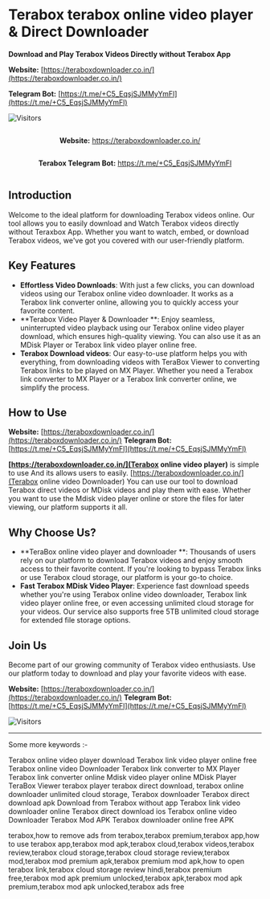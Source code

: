 # Terabox terabox online video player & Direct Downloader

**Download and Play Terabox Videos Directly without Terabox App**

**Website:** [https://teraboxdownloader.co.in/](https://teraboxdownloader.co.in/)

**Telegram Bot:** [https://t.me/+C5_EqsjSJMMyYmFl](https://t.me/+C5_EqsjSJMMyYmFl)

![Visitors](https://api.visitorbadge.io/api/combined?path=https://github.com/nailincharvi/terabox_player&countColor=%23263759)

<div style="text-align: center;">
  <div style="display: inline-block; margin-right: 20px;">
    <p><strong>Website:</strong> <a href="https://bit.ly/teraboxtechgithub">https://teraboxdownloader.co.in/</a></p>
  </div>
  <div style="display: inline-block;">
    <p><strong>Terabox Telegram Bot:</strong> <a href="https://t.me/+C5_EqsjSJMMyYmFl">https://t.me/+C5_EqsjSJMMyYmFl</a></p>
  </div>
</div>


## Introduction
Welcome to the ideal platform for downloading Terabox videos online. Our tool allows you to easily download and Watch Terabox videos directly without Teraxbox App. Whether you want to watch, embed, or download Terabox videos, we've got you covered with our user-friendly platform.
## Key Features

- **Effortless Video Downloads**: With just a few clicks, you can download videos using our Terabox online video downloader. It works as a Terabox link converter online, allowing you to quickly access your favorite content.
- **Terabox Video Player & Downloader **: Enjoy seamless, uninterrupted video playback using our Terabox online video player download, which ensures high-quality viewing. You can also use it as an MDisk Player or Terabox link video player online free.
- **Terabox Download videos**: Our easy-to-use platform helps you with everything, from downloading videos with TeraBox Viewer to converting Terabox links to be played on MX Player. Whether you need a Terabox link converter to MX Player or a Terabox link converter online, we simplify the process.

## How to Use
 
**Website:** [https://teraboxdownloader.co.in/](https://teraboxdownloader.co.in/)
**Telegram Bot:** [https://t.me/+C5_EqsjSJMMyYmFl](https://t.me/+C5_EqsjSJMMyYmFl)

 **[https://teraboxdownloader.co.in/](Terabox online video player)** is simple to use And its allows users to easily. [https://teraboxdownloader.co.in/](Terabox online video Downloader) You can use our tool to download Terabox direct videos or MDisk videos and play them with ease. Whether you want to use the Mdisk video player online or store the files for later viewing, our platform supports it all.

## Why Choose Us?

- **TeraBox online video player and downloader **: Thousands of users rely on our platform to download Terabox videos and enjoy smooth access to their favorite content. If you're looking to bypass Terabox links or use Terabox cloud storage, our platform is your go-to choice.
- **Fast Terabox MDisk Video Player**: Experience fast download speeds whether you're using Terabox online video downloader, Terabox link video player online free, or even accessing unlimited cloud storage for your videos. Our service also supports free 5TB unlimited cloud storage for extended file storage options.

## Join Us

Become part of our growing community of Terabox video enthusiasts. Use our platform today to download and play your favorite videos with ease.

**Website:** [https://teraboxdownloader.co.in/](https://teraboxdownloader.co.in/)
**Telegram Bot:** [https://t.me/+C5_EqsjSJMMyYmFl](https://t.me/+C5_EqsjSJMMyYmFl)

![Visitors](https://api.visitorbadge.io/api/combined?path=https%3A%2F%2Fgithub.com%2Ftechshade%2Fterabox-player&countColor=%23263759)

---


Some more keywords :-

Terabox online video player download
Terabox link video player online free
Terabox online video Downloader
Terabox link converter to MX Player
Terabox link converter online
Mdisk video player online
MDisk Player
TeraBox Viewer
terabox player
terabox direct download,
terabox online downloader
unlimited cloud storage,
Terabox downloader
Terabox direct download apk
Download from Terabox without app
Terabox link video downloader online
Terabox direct download ios
Terabox online video Downloader
Terabox Mod APK
Terabox downloader online free APK


terabox,how to remove ads from terabox,terabox premium,terabox app,how to use terabox app,terabox mod apk,terabox cloud,terabox videos,terabox review,terabox cloud storage,terabox cloud storage review,terabox mod,terabox mod premium apk,terabox premium mod apk,how to open terabox link,terabox cloud storage review hindi,terabox premium free,terabox mod apk premium unlocked,terabox apk,terabox mod apk premium,terabox mod apk unlocked,terabox ads free

 